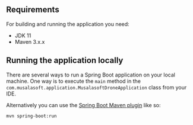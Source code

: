 
## Requirements

For building and running the application you need:

- JDK 11
- Maven 3.x.x

## Running the application locally

There are several ways to run a Spring Boot application on your local machine. One way is to execute the `main` method in the `com.musalasoft.application.MusalasoftDroneApplication` class from your IDE.

Alternatively you can use the [Spring Boot Maven plugin](https://docs.spring.io/spring-boot/docs/current/reference/html/build-tool-plugins-maven-plugin.html) like so:

```shell
mvn spring-boot:run
```
